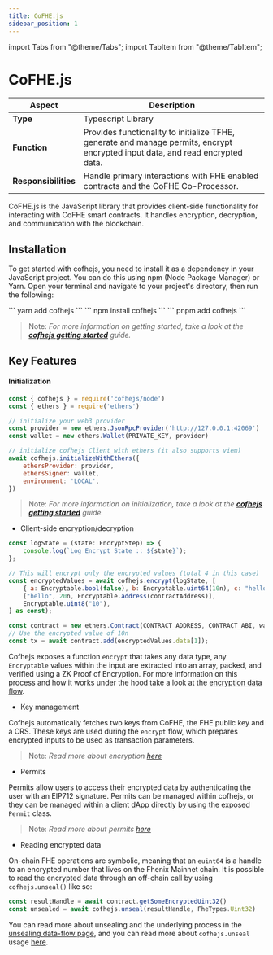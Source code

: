 ```yaml
---
title: CoFHE.js
sidebar_position: 1
---
```


import Tabs from "@theme/Tabs";
import TabItem from "@theme/TabItem";

# CoFHE.js

| Aspect               | Description                                                                                                                    |
| -------------------- | ------------------------------------------------------------------------------------------------------------------------------ |
| **Type**             | Typescript Library                                                                                                             |
| **Function**         | Provides functionality to initialize TFHE, generate and manage permits, encrypt encrypted input data, and read encrypted data. |
| **Responsibilities** | Handle primary interactions with FHE enabled contracts and the CoFHE Co-Processor.                                             |

CoFHE.js is the JavaScript library that provides client-side functionality for interacting with CoFHE smart contracts. It handles encryption, decryption, and communication with the blockchain.

## Installation

To get started with cofhejs, you need to install it as a dependency in your JavaScript project. You can do this using npm (Node Package Manager) or Yarn. Open your terminal and navigate to your project's directory, then run the following:

<Tabs>
  <TabItem value="yarn" label="yarn">
    ``` yarn add cofhejs ```
  </TabItem>
  <TabItem value="npm" label="npm">
    ``` npm install cofhejs ```
  </TabItem>
  <TabItem value="pnpm" label="pnpm">
    ``` pnpm add cofhejs ```
  </TabItem>
</Tabs>

> Note: _For more information on getting started, take a look at the [**cofhejs getting started**](../../cofhejs/getting-started.md) guide._

## Key Features

#### Initialization

```javascript
const { cofhejs } = require('cofhejs/node')
const { ethers } = require('ethers')

// initialize your web3 provider
const provider = new ethers.JsonRpcProvider('http://127.0.0.1:42069')
const wallet = new ethers.Wallet(PRIVATE_KEY, provider)

// initialize cofhejs Client with ethers (it also supports viem)
await cofhejs.initializeWithEthers({
	ethersProvider: provider,
	ethersSigner: wallet,
	environment: 'LOCAL',
})
```

> Note: _For more information on initialization, take a look at the [**cofhejs getting started**](../../cofhejs/getting-started.md) guide._

- Client-side encryption/decryption

```javascript
const logState = (state: EncryptStep) => {
    console.log(`Log Encrypt State :: ${state}`);
};

// This will encrypt only the encrypted values (total 4 in this case)
const encryptedValues = await cofhejs.encrypt(logState, [
    { a: Encryptable.bool(false), b: Encryptable.uint64(10n), c: "hello" },
    ["hello", 20n, Encryptable.address(contractAddress)],
    Encryptable.uint8("10"),
] as const);

const contract = new ethers.Contract(CONTRACT_ADDRESS, CONTRACT_ABI, wallet);
// Use the encrypted value of 10n
const tx = await contract.add(encryptedValues.data[1]);
```

Cofhejs exposes a function `encrypt` that takes any data type, any `Encryptable` values within the input are extracted into an array, packed, and verified using a ZK Proof of Encryption. For more information on this process and how it works under the hood take a look at the [encryption data flow](../data-flows/encryption-request.md).

- Key management

Cofhejs automatically fetches two keys from CoFHE, the FHE public key and a CRS. These keys are used during the `encrypt` flow, which prepares encrypted inputs to be used as transaction parameters.

> Note: _Read more about encryption [here](../../cofhejs/encryption-operations.md)_

- Permits

Permits allow users to access their encrypted data by authenticating the user with an EIP712 signature. Permits can be managed within cofhejs, or they can be managed within a client dApp directly by using the exposed `Permit` class.

> Note: _Read more about permits [here](../../cofhejs/permits-management.md)_

- Reading encrypted data

On-chain FHE operations are symbolic, meaning that an `euint64` is a handle to an encrypted number that lives on the Fhenix Mainnet chain. It is possible to read the encrypted data through an off-chain call by using `cofhejs.unseal()` like so:

```typescript
const resultHandle = await contract.getSomeEncryptedUint32()
const unsealed = await cofhejs.unseal(resultHandle, FheTypes.Uint32)
```

You can read more about unsealing and the underlying process in the [unsealing data-flow page](../data-flows/decrypt-seal-output.md), and you can read more about `cofhejs.unseal` usage [here](../../cofhejs/sealing-unsealing.md).
